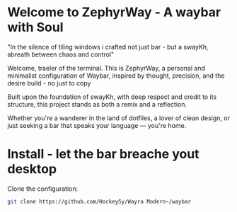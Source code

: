 # Welcome to ZephyrWay - A waybar with Soul
"In the silence of tiling windows i crafted not just bar - but a swayKh, abreath between chaos and control"

Welcome, traeler of the terminal. This is ZephyrWay, a personal and minimalist configuration of Waybar, inspired by thought, precision, and the desire build -
no just to copy

Built upon the foundation of swayKh, with deep respect and credit to its structure, this project stands as both a remix and a reflection.

Whether you're a wanderer in the land of dotfiles, a lover of clean design, or just seeking a bar that speaks your language — you're home.

# Install - let the bar breache yout desktop

Clone the configuration:
```bash
git clone https://github.com/HockeySy/Wayra Modern~/waybar
```